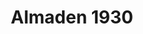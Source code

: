 ---
title: Almaden 1930
phone: (408) 264-1930
website: 
management: 
location: "San Jose"
tags: []
---